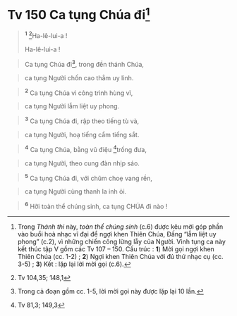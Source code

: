# Tv 150 Ca tụng Chúa đi[^1-aef93d2f-860a-4355-bfd7-64bbd08a6343]

> <sup><b>1</b></sup> [^1@-aef93d2f-860a-4355-bfd7-64bbd08a6343]Ha-lê-lui-a !
> 
> Ha-lê-lui-a !
>


> Ca tụng Chúa đi[^2-aef93d2f-860a-4355-bfd7-64bbd08a6343], trong đền thánh Chúa,
>


> ca tụng Người chốn cao thẳm uy linh.
>


> <sup><b>2</b></sup> Ca tụng Chúa vì công trình hùng vĩ,
>


> ca tụng Người lẫm liệt uy phong.
>


> <sup><b>3</b></sup> Ca tụng Chúa đi, rập theo tiếng tù và,
>


> ca tụng Người, hoạ tiếng cầm tiếng sắt.
>


> <sup><b>4</b></sup> Ca tụng Chúa, bằng vũ điệu [^2@-aef93d2f-860a-4355-bfd7-64bbd08a6343]trống đưa,
>


> ca tụng Người, theo cung đàn nhịp sáo.
>


> <sup><b>5</b></sup> Ca tụng Chúa đi, với chũm choẹ vang rền,
>


> ca tụng Người cùng thanh la inh ỏi.
>


> <sup><b>6</b></sup> Hỡi toàn thể chúng sinh, ca tụng CHÚA đi nào !
>

[^1-aef93d2f-860a-4355-bfd7-64bbd08a6343]: Trong *Thánh thi* này, *toàn thể chúng sinh* (c.6) được kêu mời góp phần vào buổi hoà nhạc vĩ đại để ngợi khen Thiên Chúa, Đấng “lẫm liệt uy phong” (c.2), vì những chiến công lừng lẫy của Người. Vinh tụng ca này kết thúc tập V gồm các Tv 107 – 150. Cấu trúc : **1**) Mời gọi ngợi khen Thiên Chúa (cc. 1-2) ; **2**) Ngợi khen Thiên Chúa với đủ thứ nhạc cụ (cc. 3-5) ; **3**) Kết : lặp lại lời mời gọi (c.6).
[^2-aef93d2f-860a-4355-bfd7-64bbd08a6343]: Trong cả đoạn gồm cc. 1-5, lời mời gọi này được lặp lại 10 lần.
[^1@-aef93d2f-860a-4355-bfd7-64bbd08a6343]: Tv 104,35; 148,1
[^2@-aef93d2f-860a-4355-bfd7-64bbd08a6343]: Tv 81,3; 149,3